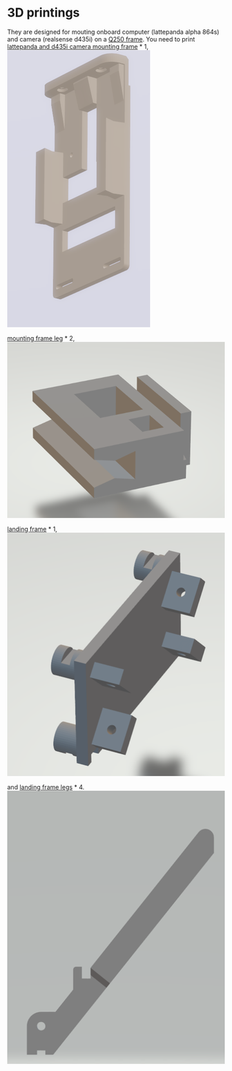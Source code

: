 # 3D printings
They are designed for mouting onboard computer (lattepanda alpha 864s) and camera (realsense d435i) on a [Q250 frame](https://item.taobao.com/item.htm?spm=4168d.1.14.8.35e73dc6tXYjdg&id=520738516076&ns=1&abbucket=14#detail).
You need to print [lattepanda and d435i camera mounting frame](https://github.com/chenhanpolyu/AutoFly-demo/blob/master/3d-printings/latte_d435_frame_s2new.stl) \* 1,
![image](https://github.com/chenhanpolyu/AutoFly-demo/blob/master/3d-printings/latte_frame.png)

[mounting frame leg](https://github.com/chenhanpolyu/AutoFly-demo/blob/master/3d-printings/latte_d435_frame_new_legs.stl) \* 2, 
![image](https://github.com/chenhanpolyu/AutoFly-demo/blob/master/3d-printings/latte_leg.png)

[landing frame](https://github.com/chenhanpolyu/AutoFly-demo/blob/master/3d-printings/landframe.stl) \* 1, 
![image](https://github.com/chenhanpolyu/AutoFly-demo/blob/master/3d-printings/landframe.png)

and [landing frame legs](https://github.com/chenhanpolyu/AutoFly-demo/blob/master/3d-printings/landleg.stl) \* 4.
![image](https://github.com/chenhanpolyu/AutoFly-demo/blob/master/3d-printings/landleg.png)
